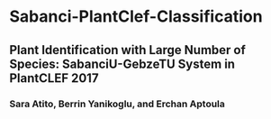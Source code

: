 # Sabanci-PlantClef-Classification

## Plant Identification with Large Number of Species: SabanciU-GebzeTU System in PlantCLEF 2017
### Sara Atito, Berrin Yanikoglu, and Erchan Aptoula
